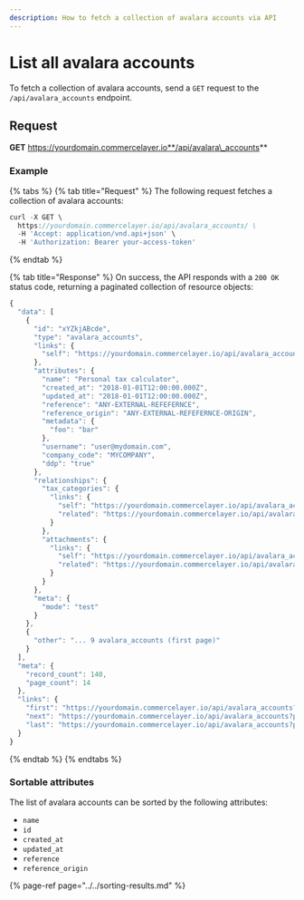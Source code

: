 ```yaml
---
description: How to fetch a collection of avalara accounts via API
---
```


# List all avalara accounts

To fetch a collection of avalara accounts, send a `GET` request to the `/api/avalara_accounts` endpoint.

## Request

**GET** https://yourdomain.commercelayer.io**/api/avalara\_accounts**

### **Example**

{% tabs %}
{% tab title="Request" %}
The following request fetches a collection of avalara accounts:

```javascript
curl -X GET \
  https://yourdomain.commercelayer.io/api/avalara_accounts/ \
  -H 'Accept: application/vnd.api+json' \
  -H 'Authorization: Bearer your-access-token'
```
{% endtab %}

{% tab title="Response" %}
On success, the API responds with a `200 OK` status code, returning a paginated collection of resource objects:

```javascript
{
  "data": [
    {
      "id": "xYZkjABcde",
      "type": "avalara_accounts",
      "links": {
        "self": "https://yourdomain.commercelayer.io/api/avalara_accounts/xYZkjABcde"
      },
      "attributes": {
        "name": "Personal tax calculator",
        "created_at": "2018-01-01T12:00:00.000Z",
        "updated_at": "2018-01-01T12:00:00.000Z",
        "reference": "ANY-EXTERNAL-REFEFERNCE",
        "reference_origin": "ANY-EXTERNAL-REFEFERNCE-ORIGIN",
        "metadata": {
          "foo": "bar"
        },
        "username": "user@mydomain.com",
        "company_code": "MYCOMPANY",
        "ddp": "true"
      },
      "relationships": {
        "tax_categories": {
          "links": {
            "self": "https://yourdomain.commercelayer.io/api/avalara_accounts/xYZkjABcde/relationships/tax_categories",
            "related": "https://yourdomain.commercelayer.io/api/avalara_accounts/xYZkjABcde/tax_categories"
          }
        },
        "attachments": {
          "links": {
            "self": "https://yourdomain.commercelayer.io/api/avalara_accounts/xYZkjABcde/relationships/attachments",
            "related": "https://yourdomain.commercelayer.io/api/avalara_accounts/xYZkjABcde/attachments"
          }
        }
      },
      "meta": {
        "mode": "test"
      }
    },
    {
      "other": "... 9 avalara_accounts (first page)"
    }
  ],
  "meta": {
    "record_count": 140,
    "page_count": 14
  },
  "links": {
    "first": "https://yourdomain.commercelayer.io/api/avalara_accounts?page[number]=1&page[size]=10",
    "next": "https://yourdomain.commercelayer.io/api/avalara_accounts?page[number]=2&page[size]=10",
    "last": "https://yourdomain.commercelayer.io/api/avalara_accounts?page[number]=14&page[size]=10"
  }
}
```
{% endtab %}
{% endtabs %}

### Sortable attributes

The list of avalara accounts can be sorted by the following attributes:

* `name`
* `id`
* `created_at`
* `updated_at`
* `reference`
* `reference_origin`

{% page-ref page="../../sorting-results.md" %}

